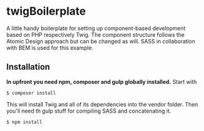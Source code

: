 # twigBoilerplate
A little handy boilerplate for setting up component-based development based on PHP respectively Twig. The component structure follows the Atomic Design approach but can be changed as will. SASS in collaboration with BEM is used for this example.

## Installation
__In upfront you need npm, composer and gulp globally installed.__ Start with 

`$ composer install`

This will install Twig and all of its dependencies into the vendor folder. Then you'll need th gulp stuff for compiling SASS and concatenating it.

`$ npm install`

